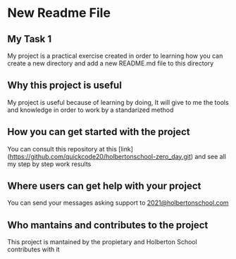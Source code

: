 # New Readme File

## My Task 1

My project is a practical exercise created in order to learning how you can create a new directory and add a new README.md file to this directory


## Why this project is useful

My project is useful because of learning by doing, It will give to me the tools and knowledge in order to work by a standarized method

## How you can get started with the project
You can consult this repository at this [link] (https://github.com/quickcode20/holbertonschool-zero_day.git) and see all my step by step work results

## Where users can get help with your project
You can send your messages asking support to 2021@holbertonschool.com

## Who mantains and contributes to the project
This project is mantained by the propietary and Holberton School contributes with it
